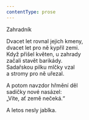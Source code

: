 ```yaml
---
contentType: prose
---
```


Zahradník

Dvacet let rovnal jejich kmeny,  
dvacet let pro ně kypřil zemi.  
Když přišel květen, u zahrady  
začali stavět barikády.  
Sadařskou pilku mlčky vzal  
a stromy pro ně uřezal.

  

A potom navzdor hřmění děl  
sadičky nové nasázel:  
„Víte, ať země nečeká.“

  

A letos nesly jablka.
